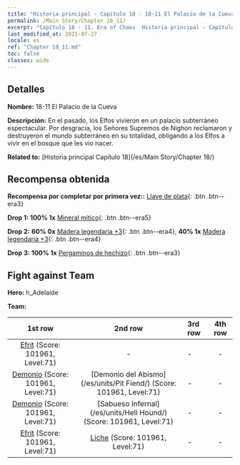 ```yaml
---
title: "Historia principal - Capítulo 18 - 18-11 El Palacio de la Cueva"
permalink: /Main Story/Chapter 18_11/
excerpt: "Capítulo 18 - 11. Era of Chaos  Historia principal - Capítulo 18_11. 18-11 El Palacio de la Cueva"
last_modified_at: 2021-07-27
locale: es
ref: "Chapter 18_11.md"
toc: false
classes: wide
---
```


## Detalles

 **Nombre:** 18-11 El Palacio de la Cueva

 **Descripción:** En el pasado, los Elfos vivieron en un palacio subterráneo espectacular. Por desgracia, los Señores Supremos de Nighon reclamaron y destruyeron el mundo subterráneo en su totalidad, obligando a los Elfos a vivir en el bosque que les vio nacer.

 **Related to:** [Historia principal Capítulo 18](/es/Main Story/Chapter 18/)

## Recompensa obtenida

 **Recompensa por completar por primera vez::** [Llave de plata](/ItemsES/con_693/){: .btn .btn--era3}

 **Drop 1:** **100% 1x** [Mineral mítico](/ItemsES/mat_61/){: .btn .btn--era5}

 **Drop 2:** **60% 0x** [Madera legendaria +3](/ItemsES/mat_55/){: .btn .btn--era4}, **40% 1x** [Madera legendaria +3](/ItemsES/mat_55/){: .btn .btn--era4}

 **Drop 3:** **100% 1x** [Pergaminos de hechizo](/ItemsES/con_694/){: .btn .btn--era3}


## Fight against Team
 **Hero:** h_Adelaide

 **Team:**


  | 1st row | 2nd row | 3rd row | 4th row |
  |:----:|:----:|:----|:----:|
  | [Efrit](/es/units/Efreeti/) (Score: 101961, Level:71)  | - | - | - |
  | [Demonio](/es/units/Demon/) (Score: 101961, Level:71)  | [Demonio del Abismo](/es/units/Pit Fiend/) (Score: 101961, Level:71)  | - | - |
  | [Demonio](/es/units/Demon/) (Score: 101961, Level:71)  | [Sabueso Infernal](/es/units/Hell Hound/) (Score: 101961, Level:71)  | - | - |
  | [Efrit](/es/units/Efreeti/) (Score: 101961, Level:71)  | [Liche](/es/units/Lich/) (Score: 101961, Level:71)  | - | - |


